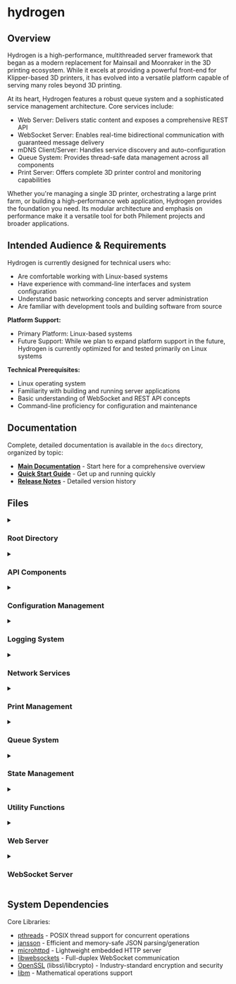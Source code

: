 # hydrogen

## Overview

Hydrogen is a high-performance, multithreaded server framework that began as a modern replacement for Mainsail and Moonraker in the 3D printing ecosystem. While it excels at providing a powerful front-end for Klipper-based 3D printers, it has evolved into a versatile platform capable of serving many roles beyond 3D printing.

At its heart, Hydrogen features a robust queue system and a sophisticated service management architecture. Core services include:

- Web Server: Delivers static content and exposes a comprehensive REST API
- WebSocket Server: Enables real-time bidirectional communication with guaranteed message delivery
- mDNS Client/Server: Handles service discovery and auto-configuration
- Queue System: Provides thread-safe data management across all components
- Print Server: Offers complete 3D printer control and monitoring capabilities

Whether you're managing a single 3D printer, orchestrating a large print farm, or building a high-performance web application, Hydrogen provides the foundation you need. Its modular architecture and emphasis on performance make it a versatile tool for both Philement projects and broader applications.

## Intended Audience & Requirements

Hydrogen is currently designed for technical users who:

- Are comfortable working with Linux-based systems
- Have experience with command-line interfaces and system configuration
- Understand basic networking concepts and server administration
- Are familiar with development tools and building software from source

**Platform Support:**

- Primary Platform: Linux-based systems
- Future Support: While we plan to expand platform support in the future, Hydrogen is currently optimized for and tested primarily on Linux systems

**Technical Prerequisites:**

- Linux operating system
- Familiarity with building and running server applications
- Basic understanding of WebSocket and REST API concepts
- Command-line proficiency for configuration and maintenance

## Documentation

Complete, detailed documentation is available in the `docs` directory, organized by topic:

- [**Main Documentation**](docs/README.md) - Start here for a comprehensive overview 
- [**Quick Start Guide**](docs/guides/quick-start.md) - Get up and running quickly
- [**Release Notes**](docs/release_notes.md) - Detailed version history

## Files

<details>
<summary><h3>Root Directory</h3></summary>

- `hydrogen.json` Configuration file for the Hydrogen server
- `Makefile` Build instructions for compiling the Hydrogen program
- `src/hydrogen.c` Main entry point and core system initialization
</details>

<details>
<summary><h3>API Components</h3></summary>

Located in `src/api/`:

- `system/system_service.c` System service implementation
- `system/system_service.h` System service interface
</details>

<details>
<summary><h3>Configuration Management</h3></summary>

Located in `src/config/`:

- `configuration.c` Handles loading and managing configuration settings
- `configuration.h` Defines configuration-related structures and constants
- `keys.c` Implements cryptographic key generation and management
- `keys.h` Header file for cryptographic operations
</details>

<details>
<summary><h3>Logging System</h3></summary>

Located in `src/logging/`:

- `logging.c` Core logging system implementation
- `logging.h` Logging interface and configuration
- `log_queue_manager.c` Thread-safe log message queue handler
- `log_queue_manager.h` Log queue management interface
</details>

<details>
<summary><h3>Network Services</h3></summary>

Located in `src/mdns/`:

- `mdns_server.h` Service discovery interface definitions
- `mdns_linux.c` Linux-specific mDNS implementation

Located in `src/network/`:

- `network.h` Network interface abstractions
- `network_linux.c` Linux network stack implementation
</details>

<details>
<summary><h3>Print Management</h3></summary>

Located in `src/print/`:

- `beryllium.c` Implements G-code analysis functionality
- `beryllium.h` Header file for G-code analysis declarations
- `print_queue_manager.c` 3D print job scheduling and management
- `print_queue_manager.h` Print queue interface
</details>

<details>
<summary><h3>Queue System</h3></summary>

Located in `src/queue/`:

- `queue.c` Generic thread-safe queue implementation
- `queue.h` Queue data structure interface
</details>

<details>
<summary><h3>State Management</h3></summary>

Located in `src/state/`:

- `shutdown.c` Graceful system shutdown coordination
- `shutdown.h` Shutdown procedure definitions
- `startup.c` System initialization and service startup
- `startup.h` Startup sequence definitions
- `state.c` Global state management implementation
- `state.h` State tracking interface
</details>

<details>
<summary><h3>Utility Functions</h3></summary>

Located in `src/utils/`:

- `utils.c` Common utility functions
- `utils.h` Utility function declarations
- `utils_logging.c` Extended logging utilities
- `utils_logging.h` Logging utility interfaces
- `utils_queue.c` Queue manipulation utilities
- `utils_queue.h` Queue utility interfaces
- `utils_status.c` Status reporting utilities
- `utils_status.h` Status utility interfaces
- `utils_threads.c` Thread management utilities
- `utils_threads.h` Threading utility interfaces
- `utils_time.c` Time handling utilities
- `utils_time.h` Time utility interfaces
</details>

<details>
<summary><h3>Web Server</h3></summary>

Located in `src/webserver/`:

- `web_server_core.c` Core HTTP server implementation
- `web_server_core.h` HTTP server interface
- `web_server_print.h` 3D printing endpoint definitions
- `web_server_request.c` HTTP request handling
- `web_server_request.h` Request processing interface
- `web_server_upload.c` File upload handling
- `web_server_upload.h` Upload processing interface
</details>

<details>
<summary><h3>WebSocket Server</h3></summary>

Located in `src/websocket/`:

- `websocket_server.c` WebSocket server core implementation
- `websocket_server.h` WebSocket server public interface
- `websocket_server_internal.h` Internal WebSocket definitions
- `websocket_server_auth.c` WebSocket authentication system
- `websocket_server_connection.c` Connection lifecycle handler
- `websocket_server_context.c` Server context management
- `websocket_server_dispatch.c` Message routing system
- `websocket_server_message.c` Message processing engine
- `websocket_server_status.c` Status reporting implementation
</details>

## System Dependencies

Core Libraries:

- [pthreads](https://pubs.opengroup.org/onlinepubs/7908799/xsh/pthread.h.html) - POSIX thread support for concurrent operations
- [jansson](https://github.com/akheron/jansson) - Efficient and memory-safe JSON parsing/generation
- [microhttpd](https://www.gnu.org/software/libmicrohttpd/) - Lightweight embedded HTTP server
- [libwebsockets](https://github.com/warmcat/libwebsockets) - Full-duplex WebSocket communication
- [OpenSSL](https://www.openssl.org/) (libssl/libcrypto) - Industry-standard encryption and security
- [libm](https://www.gnu.org/software/libc/manual/html_node/Mathematics.html) - Mathematical operations support
